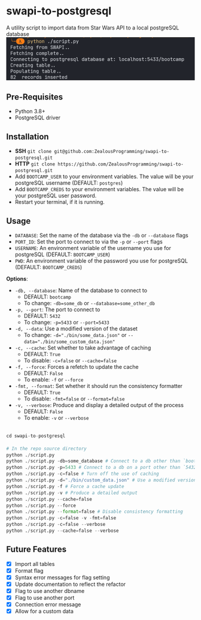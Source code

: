 # swapi-to-postgresql
A utility script to import data from Star Wars API to a local postgreSQL database
![Showcase Image](/screenshots/Capture.PNG)

## Pre-Requisites
- Python 3.8+
- PostgreSQL driver

## Installation
- __SSH__
	`git clone git@github.com:ZealousProgramming/swapi-to-postgresql.git`
- __HTTP__
	`git clone https://github.com/ZealousProgramming/swapi-to-postgresql.git`
- Add `BOOTCAMP_USER` to your environment variables. The value will be your postgreSQL username (DEFAULT: `postgres`)
- Add `BOOTCAMP_CREDS` to your environment variables. The value will be your postgreSQL user password.
- Restart your terminal, if it is running.

## Usage
- `DATABASE`: Set the name of the database via the `-db` or `--database` flags
- `PORT_ID`: Set the port to connect to via the `-p` or `--port` flags
- `USERNAME`: An environment variable of the username you use for postgreSQL (DEFAULT: `BOOTCAMP_USER`)
- `PWD`: An environment variable of the password you use for postgreSQL (DEFAULT: `BOOTCAMP_CREDS`)

__Options__: 
- `-db, --database`: Name of the database to connect to
	- DEFAULT: `bootcamp`
	- To change: `-db=some_db` or `--database=some_other_db`
- `-p, --port`: The port to connect to
	- DEFAULT: `5432`
	- To change: `-p=5433` or `--port=5433`
- `-d, --data`: Use a modified version of the dataset
	- To change: `-d="./bin/some_data.json"` or `--data="./bin/some_custom_data.json"`
- `-c, --cache`: Set whether to take advantage of caching
	- DEFAULT: `True`
	- To disable: `-c=false` or `--cache=false` 
- `-f, --force`: Forces a refetch to update the cache
	- DEFAULT: `False`
	- To enable: `-f` or `--force`
- `-fmt, --format`: Set whether it should run the consistency formatter
	- DEFAULT: `True`
	- To disable: `-fmt=false` or `--format=false`
- `-v, --verbose`: Produce and display a detailed output of the process
	- DEFAULT: `False`
	- To enable: `-v` or `--verbose`
``` python

cd swapi-to-postgresql

# In the repo source directory
python ./script.py
python ./script.py -db=some_database # Connect to a db other than `bootcamp`
python ./script.py -p=5433 # Connect to a db on a port other than `5432`
python ./script.py -c=false # Turn off the use of caching
python ./script.py -d="./bin/custom_data.json" # Use a modified version of the dataset
python ./script.py -f # Force a cache update
python ./script.py -v # Produce a detailed output
python ./script.py --cache=false
python ./script.py --force
python ./script.py --format=false # Disable consistency formatting
python ./script.py -c=false -v -fmt=false
python ./script.py -c=false --verbose
python ./script.py --cache=false --verbose
```

## Future Features
- [x] Import all tables
- [x] Format flag
- [x] Syntax error messages for flag setting
- [x] Update documentation to reflect the refactor
- [x] Flag to use another dbname
- [x] Flag to use another port
- [x] Connection error message
- [x] Allow for a custom data